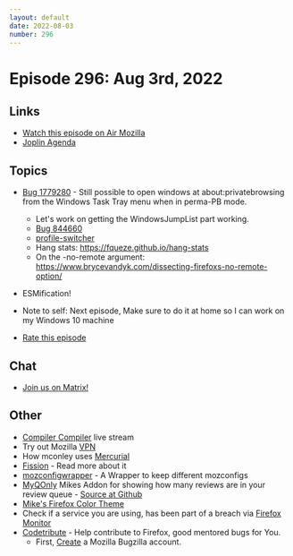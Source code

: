```yaml
---
layout: default
date: 2022-08-03
number: 296
---
```


# Episode 296: Aug 3rd, 2022

## Links
* [Watch this episode on Air Mozilla](https://mzl.la/joy-of-coding-2022-08-03)
* [Joplin Agenda](https://mikeconley.ca/joc/agendas/Episode-0296.html)

## Topics
* [Bug 1779280](https://bugzilla.mozilla.org/show_bug.cgi?id=1779280) - Still possible to open windows at about:privatebrowsing from the Windows Task Tray menu when in perma-PB mode.
  - Let's work on getting the WindowsJumpList part working.
  - [Bug 844660](https://bugzilla.mozilla.org/show_bug.cgi?id=844660)
  - [profile-switcher](https://addons.mozilla.org/en-CA/firefox/addon/profile-switcher/)
  - Hang stats: https://fqueze.github.io/hang-stats
  - On the -no-remote argument: https://www.brycevandyk.com/dissecting-firefoxs-no-remote-option/
* ESMification!
* Note to self: Next episode, Make sure to do it at home so I can work on my Windows 10 machine

* [Rate this episode](https://forms.gle/sg8VW2ibsc6xxLMx7)

## Chat
* [Join us on Matrix!](https://matrix.to/#/!enWuAmKDOEEPYejXRk:mozilla.org?via=mozilla.org&via=raim.ist)

## Other
* [Compiler Compiler](https://www.twitch.tv/codehag) live stream
* Try out Mozilla [VPN](https://vpn.mozilla.org/)
* How mconley uses [Mercurial](https://mikeconley.github.io/documents/How_mconley_uses_Mercurial_for_Mozilla_code)
* [Fission](https://firefox-source-docs.mozilla.org/dom/dom/Fission.html) - Read more about it
* [mozconfigwrapper](https://github.com/ahal/mozconfigwrapper) - A Wrapper to keep different mozconfigs
* [MyQOnly](https://addons.mozilla.org/en-US/firefox/addon/myqonly/) Mikes Addon for showing how many reviews are in your review queue - [Source at Github](https://github.com/mikeconley/myqonly)
* [Mike's Firefox Color Theme](https://addons.mozilla.org/en-US/firefox/addon/electricbluegaloo/)
* Check if a service you are using, has been part of a breach via [Firefox Monitor](https://monitor.firefox.com/breaches)
* [Codetribute](https://codetribute.mozilla.org/) - Help contribute to Firefox, good mentored bugs for You.
  - First, [Create](https://bugzilla.mozilla.org/createaccount.cgi) a Mozilla Bugzilla account.

